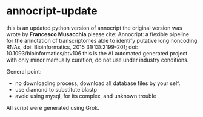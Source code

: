 # annocript-update
this is an updated python version of annocript
the original version was wrote by **Francesco Musacchia** 
please cite: Annocript: a flexible pipeline for the annotation of transcriptomes able to identify putative long noncoding RNAs, doi: Bioinformatics, 2015 31(13):2199-201;
doi: 10.1093/bioinformatics/btv106
this is the AI automated generated project with only minor mamually curation, do not use under industry conditions.

General point:
- no downloading process, download all database files by your self.
- use diamond to substitute blastp
- avoid using mysql, for its complex, and unknown trouble

All script were generated using Grok.
